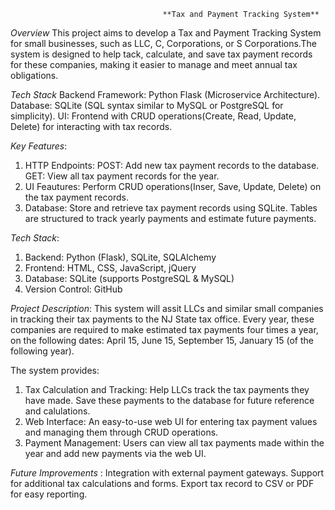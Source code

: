                                       **Tax and Payment Tracking System**
_Overview_
  This project aims to develop a Tax and Payment Tracking System for small businesses, such as LLC, C, Corporations, or S Corporations.The system is designed to help tack, calculate, and save tax payment records 
  for these companies, making it easier to manage and meet annual tax obligations.

 _Tech Stack_
 Backend Framework: Python Flask (Microservice Architecture).
Database: SQLite (SQL syntax similar to MySQL or PostgreSQL for simplicity).
UI: Frontend with CRUD operations(Create, Read, Update, Delete) for interacting with tax records.

_Key Features_:
1. HTTP Endpoints:
    POST: Add new tax payment records to the database.
    GET: View all tax payment records for the year.
2. UI Feautures:
    Perform CRUD operations(Inser, Save, Update, Delete) on the tax payment records.
3. Database:
   Store and retrieve tax payment records using SQLite.
   Tables are structured to track yearly payments and estimate future payments.

_Tech Stack_:
 1. Backend: Python (Flask), SQLite, SQLAlchemy
 2. Frontend: HTML, CSS, JavaScript, jQuery
 3. Database: SQLite (supports PostgreSQL & MySQL)
 4. Version Control: GitHub

_Project Description_:
  This system will assit LLCs and similar small companies in tracking their tax payments to the NJ State tax office. Every year, these companies are required to make estimated tax payments four times a year, 
  on the following dates:
  April 15,
  June 15,
  September 15,
  January 15 (of the following year).

  The system provides:
  1. Tax Calculation and Tracking:
      Help LLCs track the tax payments they have made.
     Save these payments to the database for future reference and calulations.
  2. Web Interface:
      An easy-to-use web UI for entering tax payment values and managing them through CRUD operations.
  3. Payment Management:
      Users can view all tax payments made within the year and add new payments via the web UI.

_Future Improvements_ :
 Integration with external payment gateways.
 Support for additional tax calculations and forms.
 Export tax record to CSV or PDF for easy reporting.


    
